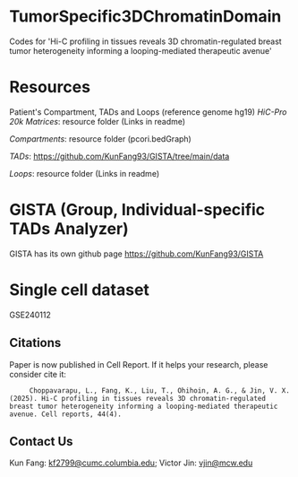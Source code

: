 # TumorSpecific3DChromatinDomain
Codes for 'Hi-C profiling in tissues reveals 3D chromatin-regulated breast tumor heterogeneity informing a looping-mediated therapeutic avenue'

# Resources
Patient's Compartment, TADs and Loops (reference genome hg19)
*HiC-Pro 20k Matrices*: resource folder (Links in readme)
  
*Compartments*: resource folder (pcori.bedGraph)

*TADs*: https://github.com/KunFang93/GISTA/tree/main/data   

*Loops*: resource folder (Links in readme)

# GISTA (Group, Individual-specific TADs Analyzer)
GISTA has its own github page https://github.com/KunFang93/GISTA

# Single cell dataset
GSE240112

## Citations
Paper is now published in Cell Report. If it helps your research, please consider cite it:
```
     Choppavarapu, L., Fang, K., Liu, T., Ohihoin, A. G., & Jin, V. X. (2025). Hi-C profiling in tissues reveals 3D chromatin-regulated breast tumor heterogeneity informing a looping-mediated therapeutic avenue. Cell reports, 44(4).
```
## Contact Us
Kun Fang: kf2799@cumc.columbia.edu; Victor Jin: vjin@mcw.edu
